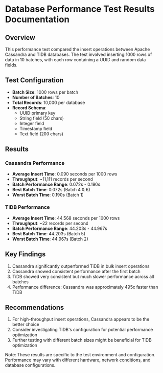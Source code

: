 # Database Performance Test Results Documentation

## Overview

This performance test compared the insert operations between Apache Cassandra and TiDB databases. The test involved inserting 1000 rows of data in 10 batches, with each row containing a UUID and random data fields.

## Test Configuration

- **Batch Size**: 1000 rows per batch
- **Number of Batches**: 10
- **Total Records**: 10,000 per database
- **Record Schema**:
  - UUID primary key
  - String field (50 chars)
  - Integer field
  - Timestamp field
  - Text field (200 chars)

## Results

### Cassandra Performance

- **Average Insert Time**: 0.090 seconds per 1000 rows
- **Throughput**: ~11,111 records per second
- **Batch Performance Range**: 0.072s - 0.190s
- **Best Batch Time**: 0.072s (Batch 4 & 6)
- **Worst Batch Time**: 0.190s (Batch 1)

### TiDB Performance

- **Average Insert Time**: 44.568 seconds per 1000 rows
- **Throughput**: ~22 records per second
- **Batch Performance Range**: 44.203s - 44.967s
- **Best Batch Time**: 44.203s (Batch 5)
- **Worst Batch Time**: 44.967s (Batch 2)

## Key Findings

1. Cassandra significantly outperformed TiDB in bulk insert operations
2. Cassandra showed consistent performance after the first batch
3. TiDB showed very consistent but much slower performance across all batches
4. Performance difference: Cassandra was approximately 495x faster than TiDB

## Recommendations

1. For high-throughput insert operations, Cassandra appears to be the better choice
2. Consider investigating TiDB's configuration for potential performance optimization
3. Further testing with different batch sizes might be beneficial for TiDB optimization

Note: These results are specific to the test environment and configuration. Performance may vary with different hardware, network conditions, and database configurations.
